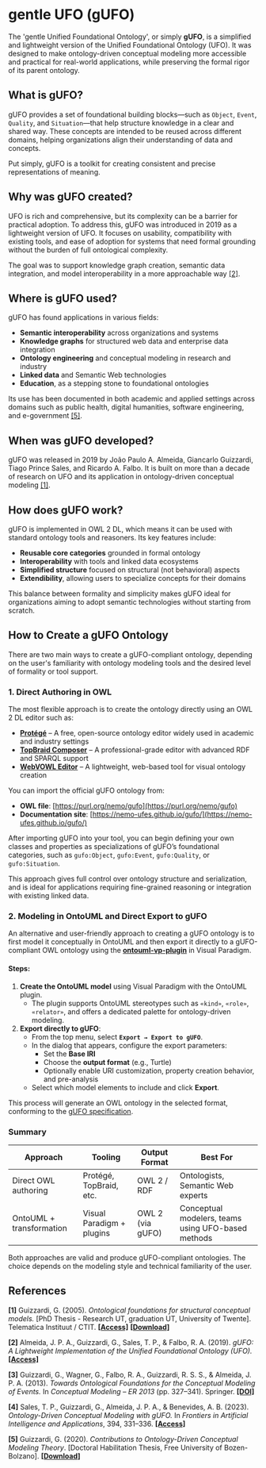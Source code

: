 # gentle UFO (gUFO)

The 'gentle Unified Foundational Ontology', or simply **gUFO**, is a simplified and lightweight version of the Unified Foundational Ontology (UFO). It was designed to make ontology-driven conceptual modeling more accessible and practical for real-world applications, while preserving the formal rigor of its parent ontology.

## What is gUFO?

gUFO provides a set of foundational building blocks—such as `Object`, `Event`, `Quality`, and `Situation`—that help structure knowledge in a clear and shared way. These concepts are intended to be reused across different domains, helping organizations align their understanding of data and concepts.

Put simply, gUFO is a toolkit for creating consistent and precise representations of meaning.

## Why was gUFO created?

UFO is rich and comprehensive, but its complexity can be a barrier for practical adoption. To address this, gUFO was introduced in 2019 as a lightweight version of UFO. It focuses on usability, compatibility with existing tools, and ease of adoption for systems that need formal grounding without the burden of full ontological complexity.

The goal was to support knowledge graph creation, semantic data integration, and model interoperability in a more approachable way <a href="#ref2">[2]</a>.

## Where is gUFO used?

gUFO has found applications in various fields:

- **Semantic interoperability** across organizations and systems
- **Knowledge graphs** for structured web data and enterprise data integration
- **Ontology engineering** and conceptual modeling in research and industry
- **Linked data** and Semantic Web technologies
- **Education**, as a stepping stone to foundational ontologies

Its use has been documented in both academic and applied settings across domains such as public health, digital humanities, software engineering, and e-government <a href="#ref5">[5]</a>.

## When was gUFO developed?

gUFO was released in 2019 by João Paulo A. Almeida, Giancarlo Guizzardi, Tiago Prince Sales, and Ricardo A. Falbo. It is built on more than a decade of research on UFO and its application in ontology-driven conceptual modeling <a href="#ref1">[1]</a>.

## How does gUFO work?

gUFO is implemented in OWL 2 DL, which means it can be used with standard ontology tools and reasoners. Its key features include:

- **Reusable core categories** grounded in formal ontology
- **Interoperability** with tools and linked data ecosystems
- **Simplified structure** focused on structural (not behavioral) aspects
- **Extendibility**, allowing users to specialize concepts for their domains

This balance between formality and simplicity makes gUFO ideal for organizations aiming to adopt semantic technologies without starting from scratch.


## How to Create a gUFO Ontology

There are two main ways to create a gUFO-compliant ontology, depending on the user's familiarity with ontology modeling tools and the desired level of formality or tool support.

### 1. Direct Authoring in OWL

The most flexible approach is to create the ontology directly using an OWL 2 DL editor such as:

- [**Protégé**](https://protege.stanford.edu) – A free, open-source ontology editor widely used in academic and industry settings
- [**TopBraid Composer**](https://www.topquadrant.com/products/topbraid-composer/) – A professional-grade editor with advanced RDF and SPARQL support
- [**WebVOWL Editor**](http://vowl.visualdataweb.org/webvowl-editor/) – A lightweight, web-based tool for visual ontology creation

You can import the official gUFO ontology from:

- **OWL file**: [https://purl.org/nemo/gufo](https://purl.org/nemo/gufo)
- **Documentation site**: [https://nemo-ufes.github.io/gufo/](https://nemo-ufes.github.io/gufo/)

After importing gUFO into your tool, you can begin defining your own classes and properties as specializations of gUFO’s foundational categories, such as `gufo:Object`, `gufo:Event`, `gufo:Quality`, or `gufo:Situation`.

This approach gives full control over ontology structure and serialization, and is ideal for applications requiring fine-grained reasoning or integration with existing linked data.

### 2. Modeling in OntoUML and Direct Export to gUFO

An alternative and user-friendly approach to creating a gUFO ontology is to first model it conceptually in OntoUML and then export it directly to a gUFO-compliant OWL ontology using the [**ontouml-vp-plugin**](https://w3id.org/ontouml/vp-plugin) in Visual Paradigm.

#### Steps:

1. **Create the OntoUML model** using Visual Paradigm with the OntoUML plugin.
   - The plugin supports OntoUML stereotypes such as `«kind»`, `«role»`, `«relator»`, and offers a dedicated palette for ontology-driven modeling.
2. **Export directly to gUFO**:
   - From the top menu, select **`Export → Export to gUFO`**.
   - In the dialog that appears, configure the export parameters:
     - Set the **Base IRI**
     - Choose the **output format** (e.g., Turtle)
     - Optionally enable URI customization, property creation behavior, and pre-analysis
   - Select which model elements to include and click **Export**.

This process will generate an OWL ontology in the selected format, conforming to the [gUFO specification](https://nemo-ufes.github.io/gufo/).

### Summary

| Approach                 | Tooling                   | Output Format    | Best For                                           |
| ------------------------ | ------------------------- | ---------------- | -------------------------------------------------- |
| Direct OWL authoring     | Protégé, TopBraid, etc.   | OWL 2 / RDF      | Ontologists, Semantic Web experts                  |
| OntoUML + transformation | Visual Paradigm + plugins | OWL 2 (via gUFO) | Conceptual modelers, teams using UFO-based methods |

Both approaches are valid and produce gUFO-compliant ontologies. The choice depends on the modeling style and technical familiarity of the user.

## References

<a id="ref1"></a>
**[1]** Guizzardi, G. (2005). *Ontological foundations for structural conceptual models.* [PhD Thesis - Research UT, graduation UT, University of Twente]. Telematica Instituut / CTIT. [**[Access]**](https://research.utwente.nl/en/publications/ontological-foundations-for-structural-conceptual-models/) [**[Download]**](https://research.utwente.nl/files/6042428/thesis_Guizzardi.pdf)

<a id="ref2"></a>
**[2]** Almeida, J. P. A., Guizzardi, G., Sales, T. P., & Falbo, R. A. (2019). *gUFO: A Lightweight Implementation of the Unified Foundational Ontology (UFO).* [**[Access]**](https://nemo-ufes.github.io/gufo/)

<a id="ref3"></a>
**[3]** Guizzardi, G., Wagner, G., Falbo, R. A., Guizzardi, R. S. S., & Almeida, J. P. A. (2013). *Towards Ontological Foundations for the Conceptual Modeling of Events.* In *Conceptual Modeling – ER 2013* (pp. 327–341). Springer. [**[DOI]**](https://doi.org/10.1007/978-3-642-41924-9_27)

<a id="ref4"></a>
**[4]** Sales, T. P., Guizzardi, G., Almeida, J. P. A., & Benevides, A. B. (2023). *Ontology-Driven Conceptual Modeling with gUFO.* In *Frontiers in Artificial Intelligence and Applications*, 394, 331–336. [**[Access]**](https://ebooks.iospress.nl/pdf/doi/10.3233/FAIA231122)

<a id="ref5"></a>
**[5]** Guizzardi, G. (2020). *Contributions to Ontology-Driven Conceptual Modeling Theory*. [Doctoral Habilitation Thesis, Free University of Bozen-Bolzano]. [**[Download]**](https://bia.unibz.it/esploro/outputs/doctoral/Contributions-to-Ontology-Driven-Conceptual-Modeling-Theory/991006425097401241?repId=12284268390001241)
